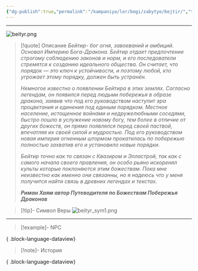 ```yaml
---
{"dg-publish":true,"permalink":"/kampaniya/lor/bogi/zabytye/bejtir/","tags":["domain/war","domain/order","domain/fire"],"created":"2025-01-08T06:42:49.802+03:00","updated":"2025-01-09T10:56:11.625+03:00"}
---
```



<hr></hr>

![beityr.png](/img/user/%D0%90%D1%81%D1%81%D0%B5%D1%82%D1%8B/%D0%9B%D0%BE%D1%80/%D0%91%D0%BE%D0%B3%D0%B8/beityr.png)


> [!quote] Описание
> *Бейтир- бог огня, завоеваний и амбиций. Основал Империю Бога-Дракона. Бейтир отдает предпочтение строгому соблюдению законов и норм, и его последователи стремятся к созданию идеального общества. Он считает, что порядок — это ключ к устойчивости, и поэтому любой, кто угрожает этому порядку, должен быть устранён.*
>
>*Немногое известно о появлении Бейтира в этих землях. Согласно легендам, он появился перед людьми побережья в образе дракона, заявив что под его руководством наступит эра процветания и единения под единым порядком. Местное население, истощенное войнами и недружелюбными соседями, быстро пошло в услужение новому богу, тем более в отличие от других божеств, он прямо появлялся перед своей паствой, впечатляя их своей силой и мудростью. Под его руководством новая империя огненным штормом прокатилась по побережью полностью захватив его и установило новые порядки.*
>
>*Бейтир точно как то связан с Квазиром и Элластрой, так как с самого начала своего правления, он особо рьяно искоренял культы которые поклоняются этим божествам. Пока мне неизвестно как именно они связанны, но я надеюсь что у меня получится найти связь в древних легендах и текстах.*
>
>***Риман Хаям автор Путеводителя по Божествам Побережья Драконов***


>[!tip]- Символ Веры
>![beityr_sym1.png](/img/user/%D0%90%D1%81%D1%81%D0%B5%D1%82%D1%8B/%D0%9B%D0%BE%D1%80/%D0%91%D0%BE%D0%B3%D0%B8/%D0%A1%D0%B8%D0%BC%D0%B2%D0%BE%D0%BB/beityr_sym1.png)

<hr></hr>

> [!example]- NPC
> 
{ .block-language-dataview}


> [!note]- История
>  
{ .block-language-dataview}